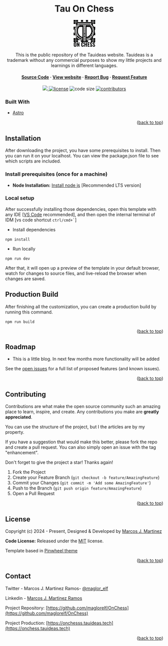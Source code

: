 <h1 align=center>Tau On Chess</h1>
<div align=center>
  <a  href="https://github.com/maglor_elf/OnChess">
    <img src="public\images\logo-on-chess-text.png" alt="Logo" width="69" height="85">
  </a>
</div>
<p align=center>This is the public repository of the Tauideas website. Tauideas is a trademark without any commercial purposes to show my little projects and learnings in different languages.</p>
<h4 align="center">
    <a target="_blank" href="https://github.com/maglor_elf/OnChess" rel="nofollow">Source Code</a>
    ·
    <a target="_blank" href="https://onchess.tauideas.tech" rel="nofollow">View website</a>
    ·
    <a target="_blank" href="https://github.com/maglor_elf/OnChess/issues" rel="nofollow">Report Bug</a>
    ·
    <a target="_blank" href="https://github.com/maglor_elf/OnChess/issues" rel="nofollow">Request Feature</a>
  </p>

</h2>
<p align=center>
  <a href="https://github.com/withastro/astro/releases/tag/astro%402.0.11" alt="Framework">
    <img src="https://img.shields.io/static/v1?label=ASTRO&message=2.0&color=000&logo=astro" />
  </a>

  <a href="https://github.com/maglorelf/OnChess/main/LICENSE">
    <img src="https://img.shields.io/github/license/maglorelf/OnChess" alt="license"></a>

  <img src="https://img.shields.io/github/languages/code-size/maglorelf/OnChess" alt="code size">

  <a href="https://github.com/maglorelf/OnChess/graphs/contributors">
    <img src="https://img.shields.io/github/contributors/maglorelf/OnChess" alt="contributors"></a>
</p>

<!-- ABOUT THE PROJECT -->
### Built With

* [Astro](https://astro.build/)

<p align="right">(<a href="#top">back to top</a>)</p>

<!-- installation -->
## Installation

After downloading the project, you have some prerequisites to install. Then you can run it on your localhost. You can view the package.json file to see which scripts are included.

### Install prerequisites (once for a machine)

- **Node Installation:** [Install node js](https://nodejs.org/en/download/) [Recommended LTS version]

### Local setup

After successfully installing those dependencies, open this template with any IDE [[VS Code](https://code.visualstudio.com/) recommended], and then open the internal terminal of IDM [vs code shortcut <code>ctrl/cmd+\`</code>]

- Install dependencies

```
npm install
```

- Run locally

```
npm run dev
```

After that, it will open up a preview of the template in your default browser, watch for changes to source files, and live-reload the browser when changes are saved.

## Production Build

After finishing all the customization, you can create a production build by running this command.

```
npm run build
```

<p align="right">(<a href="#top">back to top</a>)</p>

## Roadmap
- This is a little blog. In next few months more functionality will be added

See the [open issues](https://github.com/maglor_elf/OnChess/issues) for a full list of proposed features (and known issues).

<p align="right">(<a href="#top">back to top</a>)</p>

## Contributing

Contributions are what make the open source community such an amazing place to learn, inspire, and create. Any contributions you make are **greatly appreciated**.

You can use the structure of the project, but I the articles are by my property.

If you have a suggestion that would make this better, please fork the repo and create a pull request. You can also simply open an issue with the tag "enhancement".

Don't forget to give the project a star! Thanks again!

1. Fork the Project
2. Create your Feature Branch (`git checkout -b feature/AmazingFeature`)
3. Commit your Changes (`git commit -m 'Add some AmazingFeature'`)
4. Push to the Branch (`git push origin feature/AmazingFeature`)
5. Open a Pull Request

<p align="right">(<a href="#top">back to top</a>)</p>

## License

Copyright (c) 2024 - Present, Designed & Developed by [Marcos J. Martinez](https://onchess.tauideas.tech)

**Code License:** Released under the [MIT](https://github.com/maglorelf/OnChess/main/LICENSE) license.

Template based in [Pinwheel theme](https://github.com/themefisher/pinwheel-astro)

<p align="right">(<a href="#top">back to top</a>)</p>

## Contact
Twitter - Marcos J. Martinez Ramos- [@maglor_elf](https://twitter.com/maglor_elf) 

Linkedin - [Marcos J. Martinez Ramos](https://www.linkedin.com/in/marcos-javier-martinez-ramos/) 

Project Repository: [https://github.com/maglorelf/OnChess](https://github.com/maglorelf/OnChess)

Project Production: [https://onchesss.tauideas.tech](https://onchess.tauideas.tech)

<p align="right">(<a href="#top">back to top</a>)</p>
